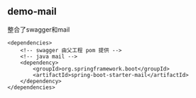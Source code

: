 ## demo-mail

整合了swagger和mail

    <dependencies>
        <!-- swagger 由父工程 pom 提供 -->
        <!-- java mail -->
        <dependency>
            <groupId>org.springframework.boot</groupId>
            <artifactId>spring-boot-starter-mail</artifactId>
        </dependency>
    </dependencies>
